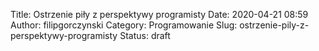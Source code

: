 Title: Ostrzenie piły z perspektywy programisty
Date: 2020-04-21 08:59
Author: filipgorczynski
Category: Programowanie
Slug: ostrzenie-pily-z-perspektywy-programisty
Status: draft


